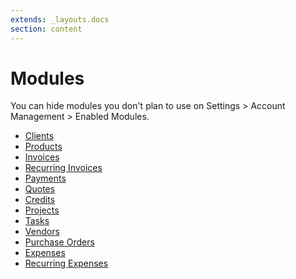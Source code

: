 ```yaml
---
extends: _layouts.docs 
section: content
---
```


# Modules

<x-info>
You can hide modules you don't plan to use on Settings > Account Management > Enabled Modules.
</x-info>

- [Clients](/docs/clients)
- [Products](/docs/products)
- [Invoices](/docs/invoices)
- [Recurring Invoices](/docs/recurring-invoices)
- [Payments](/docs/payments)
- [Quotes](/docs/quotes)
- [Credits](/docs/credits)
- [Projects](/docs/projects)
- [Tasks](/docs/tasks)
- [Vendors](/docs/vendors)
- [Purchase Orders](/docs/purchase_orders)
- [Expenses](/docs/expenses)
- [Recurring Expenses](/docs/recurring-expenses)